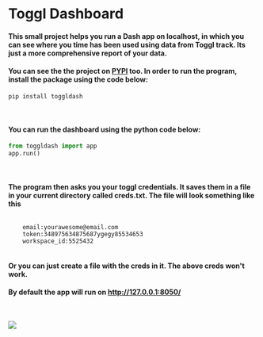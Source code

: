 # Toggl Dashboard
#### This small project helps you run a Dash app on localhost, in which you can see where you time has been used using data from Toggl track. Its just a more comprehensive report of your data. 
#### You can see the the project on [PYPI](https://pypi.org/project/toggldash/) too. In order to run the program, install the package using the code below:

```
pip install toggldash
```
</br>

#### You can run the dashboard using the python code below:
```python
from toggldash import app
app.run()
```
</br>

#### The program then asks you your toggl credentials. It saves them in a file in your current directory called creds.txt. The file will look something like this
```

    email:yourawesome@email.com
    token:348975634875687ygegy85534653
    workspace_id:5525432
    
```

#### Or you can just create a file with the creds in it. The above creds won't work.
#### By default the app will run on http://127.0.0.1:8050/

</br>

![](https://github.com/bigpappathanos-web/Toggl-Dashboard/blob/main/toggldash/images/Peek%202020-10-12%2013-26.gif?raw=true )

